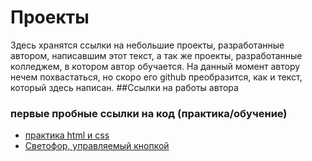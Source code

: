  # Проекты

Здесь хранятся ссылки на небольшие проекты, разработанные автором, написавшим этот текст, а так же проекты, разработанные колледжем, в котором автор обучается.
На данный момент автору нечем похвастаться, но скоро его github преобразится, как и текст, который здесь написан.
 ##Ссылки на работы автора
### первые пробные ссылки на код (практика/обучение)

+ [практика html и css](https://github.com/TroJanRuLes/practic-html-css)
+ [Светофор, управляемый кнопкой](https://github.com/TroJanRuLes/Traffic-Light)
